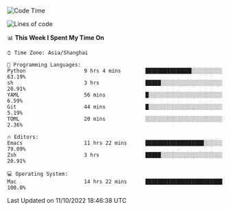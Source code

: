 <!--START_SECTION:waka-->
![Code Time](http://img.shields.io/badge/Code%20Time-907%20hrs%203%20mins-blue)

![Lines of code](https://img.shields.io/badge/From%20Hello%20World%20I%27ve%20Written-22%20Thousand%20lines%20of%20code-blue)

📊 **This Week I Spent My Time On** 

```text
⌚︎ Time Zone: Asia/Shanghai

💬 Programming Languages: 
Python                   9 hrs 4 mins        ███████████████░░░░░░░░░░   63.19% 
sh                       3 hrs               █████░░░░░░░░░░░░░░░░░░░░   20.91% 
YAML                     56 mins             █░░░░░░░░░░░░░░░░░░░░░░░░   6.59% 
Git                      44 mins             █░░░░░░░░░░░░░░░░░░░░░░░░   5.19% 
TOML                     20 mins             ░░░░░░░░░░░░░░░░░░░░░░░░░   2.36%

🔥 Editors: 
Emacs                    11 hrs 22 mins      ███████████████████░░░░░░   79.09% 
Zsh                      3 hrs               █████░░░░░░░░░░░░░░░░░░░░   20.91%

💻 Operating System: 
Mac                      14 hrs 22 mins      █████████████████████████   100.0%

```


 Last Updated on 11/10/2022 18:46:38 UTC
<!--END_SECTION:waka-->
